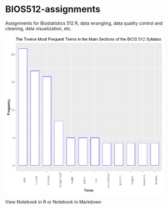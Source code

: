 # BIOS512-assignments
Assignments for Biostatistics 512 R, data wrangling, data quality control and cleaning, data visualization, etc.



<img src="https://github.com/GitHubUNCStudent/BIOS512-assignments/blob/master/MostFrequentSyllabusTerms.png">

View Notebook in R or Notebook in Markdown
